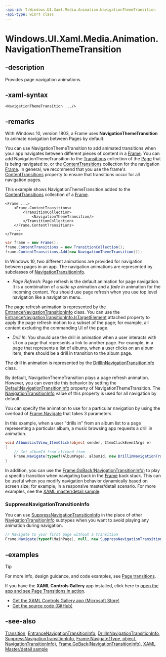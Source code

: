 ```yaml
---
-api-id: T:Windows.UI.Xaml.Media.Animation.NavigationThemeTransition
-api-type: winrt class
---
```


<!-- Class syntax.
public class NavigationThemeTransition : Windows.UI.Xaml.Media.Animation.Transition, Windows.UI.Xaml.Media.Animation.INavigationThemeTransition
-->

# Windows.UI.Xaml.Media.Animation.NavigationThemeTransition

## -description

Provides page navigation animations.

## -xaml-syntax

```xaml
<NavigationThemeTransition .../>
```

## -remarks

With Windows 10, version 1803, a Frame uses **NavigationThemeTransition** to animate navigation between Pages by default. 

You can use NavigationThemeTransition to add animated transitions when your app navigates between different pieces of content in a [Frame](../windows.ui.xaml.controls/frame.md). You can add NavigationThemeTransition to the [Transitions](../windows.ui.xaml/uielement_transitions.md) collection of the [Page](../windows.ui.xaml.controls/page.md) that is being navigated to, or the [ContentTransitions](../windows.ui.xaml.controls/contentcontrol_contenttransitions.md) collection for the navigation [Frame](../windows.ui.xaml.controls/frame.md). In general, we recommend that you use the frame's [ContentTransitions](../windows.ui.xaml.controls/contentcontrol_contenttransitions.md) property to ensure that transitions occur for all navigation pages.

This example shows NavigationThemeTransition added to the [ContentTransitions](../windows.ui.xaml.controls/contentcontrol_contenttransitions.md) collection of a [Frame](../windows.ui.xaml.controls/frame.md).

```xaml
<Frame ...>
    <Frame.ContentTransitions>
        <TransitionCollection>
            <NavigationThemeTransition/> 
        </TransitionCollection> 
    </Frame.ContentTransitions> 
    ...
</Frame> 

```

```csharp
var frame = new Frame(); 
frame.ContentTransitions = new TransitionCollection(); 
frame.ContentTransitions.Add(new NavigationThemeTransition()); 

```

In Windows 10, two different animations are provided for navigation between pages in an app. The navigation animations are represented by subclasses of [NavigationTransitionInfo](navigationtransitioninfo.md).

+ *Page Refresh*: Page refresh is the default animation for page navigation. It is a combination of a *slide up* animation and a *fade in* animation for the incoming content. You should use page refresh when you use top level navigation like a navigation menu.

The page refresh animation is represented by the [EntranceNavigationTransitionInfo](entrancenavigationtransitioninfo.md) class. You can use the [EntranceNavigationTransitionInfo.IsTargetElement](/uwp/api/windows.ui.xaml.media.animation.entrancenavigationtransitioninfo#xaml-attached-properties) attached property to apply the page refresh motion to a subset of the page; for example, all content excluding the commanding UI of the page.

+ *Drill In*: You should use the drill in animation when a user interacts with UI on a page that represents a link to another page. For example, in a page that represents a list of albums, when a user clicks on an album item, there should be a drill in transition to the album page.

The drill in animation is represented by the [DrillInNavigationTransitionInfo](drillinnavigationtransitioninfo.md) class.

By default, NavigationThemeTransition plays a page refresh animation. However, you can override this behavior by setting the [DefaultNavigationTransitionInfo](navigationthemetransition_defaultnavigationtransitioninfo.md) property of NavigationThemeTransition. The [NavigationTransitionInfo](navigationtransitioninfo.md) value of this property is used for all navigation by default.

You can specify the animation to use for a particular navigation by using the overload of [Frame.Navigate](../windows.ui.xaml.controls/frame_navigate_1426351961.md) that takes 3 parameters.

In this example, when a user "drills in" from an album list to a page representing a particular album, a music browsing app requests a drill in animation.

```csharp
void AlbumsListView_ItemClick(object sender, ItemClickEventArgs e) 
{
    // Get albumId from clicked item... 
    Frame.Navigate(typeof(AlbumPage), albumId, new DrillInNavigationTransitionInfo());
} 

```

In addition, you can use the [Frame.GoBack(NavigationTransitionInfo)](../windows.ui.xaml.controls/frame_goback_1076978387.md) to play a specific transition when navigating back in the [Frame](../windows.ui.xaml.controls/frame.md) back stack. This can be useful when you modify navigation behavior dynamically based on screen size; for example, in a responsive master/detail scenario. For more examples, see the [XAML master/detail sample](https://github.com/Microsoft/Windows-universal-samples/tree/master/Samples/XamlMasterDetail).

### SuppressNavigationTransitionInfo

You can use [SuppressNavigationTransitionInfo](suppressnavigationtransitioninfo.md) in the place of other [NavigationTransitionInfo](navigationtransitioninfo.md) subtypes when you want to avoid playing any animation during navigation.

```csharp
// Navigate to your first page without a transition 
Frame.Navigate(typeof(MainPage), null, new SuppressNavigationTransitionInfo()); 

```

## -examples

> [!TIP]
> For more info, design guidance, and code examples, see [Page transitions](/windows/uwp/design/motion/page-transitions).
>
> If you have the **XAML Controls Gallery** app installed, click here to [open the app and see Page Transitions in action](xamlcontrolsgallery:/item/PageTransitions).
> + [Get the XAML Controls Gallery app (Microsoft Store)](https://www.microsoft.com/store/productId/9MSVH128X2ZT)
> + [Get the source code (GitHub)](https://github.com/Microsoft/Xaml-Controls-Gallery)

## -see-also

[Transition](transition.md), [EntranceNavigationTransitionInfo](entrancenavigationtransitioninfo.md), [DrillInNavigationTransitionInfo](drillinnavigationtransitioninfo.md), [SuppressNavigationTransitionInfo](suppressnavigationtransitioninfo.md), [Frame.Navigate(Type, object, NavigationTransitionInfo)](../windows.ui.xaml.controls/frame_navigate_1426351961.md), [Frame.GoBack(NavigationTransitionInfo)](../windows.ui.xaml.controls/frame_goback_1076978387.md), [XAML Master/detail sample](https://github.com/Microsoft/Windows-universal-samples/tree/master/Samples/XamlMasterDetail)
